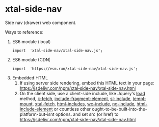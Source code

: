 # xtal-side-nav

Side nav (drawer) web component.

Ways to reference:

1.  ES6 module (local)
    ```
    import  'xtal-side-nav/xtal-side-nav.js';
    ```
2.  ES6 module (CDN)
    ```
    import  'https://esm.run/xtal-side-nav/xtal-side-nav.js';
    ```
3.  Embedded HTML
      1.  If using server side rendering, embed this HTML text in your page:  https://jsdelivr.com/npm/xtal-side-nav/xtal-side-nav.html
      2.  On the client side, use a client-side include, like Jquery's [load](https://api.jquery.com/load/) method, [k-fetch](https://github.com/bahrus/k-fetch), [include-fragment-element](https://github.com/github/include-fragment-element), [sl-include](https://shoelace.style/components/include), [templ-mount](https://github.com/bahrus/templ-mount), [xtal-fetch](https://github.com/bahrus/xtal-fetch), [html-includes](https://www.filamentgroup.com/lab/), [wc-include](https://www.npmjs.com/package/@vanillawc/wc-include), [ng-include](https://www.w3schools.com/angular/ng_ng-include.asp), [html-include-element](https://www.npmjs.com/package/html-include-element) or countless other ought-to-be-built-into-the-platform-but-isnt options. and set src (or href) to https://jsdelivr.com/npm/xtal-side-nav/xtal-side-nav.html

<!-- https://codepen.io/bahrus/pen/yLzPZRN -->
